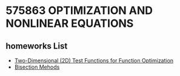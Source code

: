 # 575863 OPTIMIZATION AND NONLINEAR EQUATIONS

## homeworks List
- [Two-Dimensional (2D) Test Functions for Function Optimization](https://colab.research.google.com/drive/1Hf0S5UukexChqyNs7cs1Q0nnDS9-UDes)
- [Bisection Mehods](https://github.com/tao-Isaman/575863-OPTIMIZATION-AND-NONLINEAR-EQUATIONS/blob/main/bisection.py)

